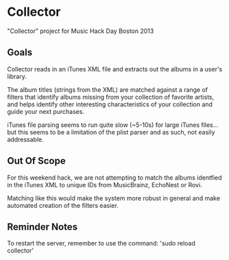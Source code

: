 # Collector

"Collector" project for Music Hack Day Boston 2013

## Goals

Collector reads in an iTunes XML file and extracts out the albums in a
user's library. 

The album titles (strings from the XML) are matched against a range of
filters that identify albums missing from your collection of favorite
artists, and helps identify other interesting characteristics of your
collection and guide your next purchases. 

iTunes file parsing seems to run quite slow (~5-10s) for large iTunes
files... but this seems to be a limitation of the plist parser and as 
such, not easily addressable. 

## Out Of Scope

For this weekend hack, we are not attempting to match the albums
identfied in the iTunes XML to unique IDs from MusicBrainz, EchoNest
or Rovi.

Matching like this would make the system more robust in general and
make automated creation of the filters easier.

## Reminder Notes

To restart the server, remember to use the command:
   'sudo reload collector'
